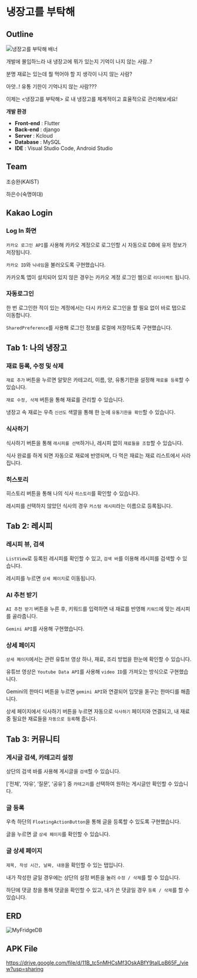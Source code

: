 # 냉장고를 부탁해

## Outline


![냉장고를 부탁해 배너](https://github.com/ha9eun/madcamp2_fridge_front/assets/146503043/560f44f6-e6e4-4440-8f32-7a5c211603da)


개발에 몰입하느라 내 냉장고에 뭐가 있는지 기억이 나지 않는 사람..?

분명 재료는 있는데 뭘 먹어야 할 지 생각이 나지 않는 사람?

아앗..! 유통 기한이 기억나지 않는 사람???

이제는 <냉장고를 부탁해> 로 내 냉장고를 체계적이고 효율적으로 관리해보세요! 

**개발 환경**

- **Front-end** : Flutter
- **Back-end** : django
- **Server** : Kcloud
- **Database** : MySQL
- **IDE** : Visual Studio Code, Android Studio

## Team

조승완(KAIST)

하은수(숙명여대)

## Kakao Login

### Log In 화면

`카카오 로그인 API`를 사용해 카카오 계정으로 로그인할 시 자동으로 DB에 유저 정보가 저장됩니다.

`카카오 ID`와 `닉네임`을 불러오도록 구현했습니다.

카카오톡 앱이 설치되어 있지 않은 경우는 카카오 계정 로그인 웹으로 `리다이렉트` 됩니다.


### 자동로그인

한 번 로그인한 적이 있는 계정에서는 다시 카카오 로그인을 할 필요 없이 바로 탭으로 이동합니다.

`SharedPreference`를 사용해 로그인 정보를 로컬에 저장하도록 구현했습니다.




## Tab 1: 나의 냉장고

### 재료 등록, 수정 및 삭제

`재료 추가` 버튼을 누르면 알맞은 카테고리, 이름, 양, 유통기한을 설정해 `재료를 등록`할 수 있습니다.

`재료 수정, 삭제` 버튼을 통해 재료를 관리할 수 있습니다.

냉장고 속 재료는 우측 `신선도` 색깔을 통해 한 눈에 `유통기한을 확인`할 수 있습니다.

### 식사하기

식사하기 버튼을 통해 `레시피를 선택`하거나, 레시피 없이 `재료들을 조합`할 수 있습니다.

식사 완료를 하게 되면 자동으로 재료에 반영되며, 다 먹은 재료는 재료 리스트에서 사라집니다.

### 히스토리

히스토리 버튼을 통해 나의 식사 `히스토리`를 확인할 수 있습니다.

레시피를 선택하지 않았던 식사의 경우 `커스텀 레시피`라는 이름으로 등록됩니다.

## Tab 2: 레시피


### 레시피 뷰, 검색

`ListView`로 등록된 레시피를 확인할 수 있고, `검색 바`를 이용해 레시피를 검색할 수 있습니다.

레시피를 누르면 `상세 페이지`로 이동됩니다.

### AI 추천 받기

`AI 추천 받기` 버튼을 누른 후, 키워드를 입력하면 내 재료를 반영해 `키워드`에 맞는 레시피를 골라줍니다.

`Gemini API`를 사용해 구현했습니다.

### 상세 페이지

`상세 페이지`에서는 관련 유튜브 영상 하나, 재료, 조리 방법을 한눈에 확인할 수 있습니다.

유튜브 영상은 `Youtube Data API`를 사용해 `video ID`를 가져오는 방식으로 구현했습니다.

Gemini의 한마디 버튼을 누르면 `gemini API`와 연결되어 입맛을 돋구는 한마디를 해줍니다.

상세 페이지에서 식사하기 버튼을 누르면 자동으로 `식사하기` 페이지와 연결되고, 내 재료 중 필요한 재료들을 `자동으로 등록`해 줍니다.

## Tab 3: 커뮤니티


### 게시글 검색, 카테고리 설정

상단의 검색 바를 사용해 게시글을 `검색`할 수 있습니다.

[’전체’, ‘자유’, ‘질문’, ‘공유’] 중 `카테고리`를 선택하여 원하는 게시글만 확인할 수 있습니다.

### 글 등록

우측 하단의 `FloatingActionButton`을 통해 글을 등록할 수 있도록 구현했습니다.

글을 누르면 글 `상세 페이지`를 확인할 수 있습니다.

### 글 상세 페이지

`제목, 작성 시간, 날짜, 내용`을 확인할 수 있는 탭입니다.

내가 작성한 글일 경우에는 상단의 설정 버튼을 눌러 `수정 / 삭제`를 할 수 있습니다.

하단에 댓글 창을 통해 댓글을 확인할 수 있고, 내가 쓴 댓글일 경우 `등록 / 삭제`를 할 수 있습니다.

## ERD

![MyFridgeDB](https://github.com/ha9eun/madcamp2_fridge_front/assets/146503043/42db3b67-2f27-41be-8a29-5b1ae2e5ae96)


## APK File

https://drive.google.com/file/d/11B_tc5nMHCsMf3OskABfY9taILpB65F_/view?usp=sharing
